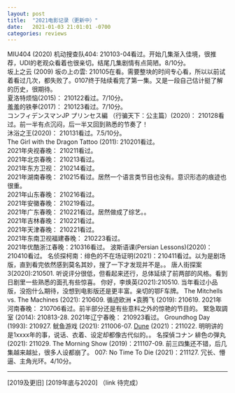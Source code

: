 ```yaml
---
layout: post
title:  "2021电影记录（更新中）"
date:   2021-01-03 21:01:01 -0700
categories: reviews
---
```

MIU404 (2020) 机动搜查队404: 210103-04看过。开始几集渐入佳境，很推荐，UDI的老观众看着也很亲切。结尾几集剧情有点简陋。8/10分。  
坂上之云 (2009) 坂の上の雲: 210105在看。需要整块的时间专心看，所以以前试着看过几次，都失败了。0107终于陆续看完了第一集。又是一段自己估计挺了解的历史，很期待。  
夏洛特烦恼(2015)： 210122看过。7/10分。  
羞羞的铁拳(2017)： 210123看过。7/10分。  
コンフィデンスマンJP プリンセス編  （行骗天下：公主篇）(2020)： 210128看过。前一半有点沉闷，后一半又回到熟悉的节奏了！  
沐浴之王(2020)： 210131看过。7.5/10分。  
The Girl with the Dragon Tattoo (2011): 210201看过。  
2021年央视春晚： 210211看过。  
2021年北京春晚： 210213看过。  
2021年东方卫视： 210214看过。  
2021年湖南春晚： 210215看过。居然一个语言类节目也没有。意识形态的痕迹也很重。  
2021年山东春晚： 210216看过。  
2021年安徽春晚： 210219看过。  
2021年广东春晚： 210221看过。居然做成了综艺。。  
2021年吉林春晚： 210221看过。  
2021年天津春晚： 210221看过。  
2021年东南卫视福建春晚： 210223看过。  
2021年优酷浙江春晚：210316看过。
波斯语课(Persian Lessons)(2020)：210410看过。
名侦探柯南：绯色的不在场证明(2021)：210411看过。以为是剧场版，直到看完依然感到莫名其妙，搜了一下才发现并不是。。
唐人街探案3(2020):210501. 听说评分很低，但看起来还行，总体延续了前两部的风格。看到日剧里一些熟悉的面孔有些惊喜。
你好，李焕英(2021):210510. 当年看过小品版，没抱什么期待，没想到电影版还是更丰富。亲切的鄂F车牌。
The Mitchells vs. The Machines (2021): 210609.
循迹欧洲 •袁腾飞 (2019): 210619.
2021年河南春晚： 210706看过。前半部分还是有些意料之外的惊艳的节目的。
緊急取調室 (2014): 210813-28.
2021年辽宁春晚： 210923看过。
Groundhog Day (1993): 210927.
鱿鱼游戏 (2021): 211006-07.
[Dune](https://www.lintj.com/reviews/2021/10/23/Dune2021.html) (2021)：211022. 明明讲的是1xxxx年的事，说话、衣着、设定却都像古代似的。。
名探偵コナン 緋色の弾丸 (2021): 211029.
The Morning Show (2019)：211107-09. 前三四集还不错，后几集越来越扯，很多人设都崩了。
007: No Time To Die (2021)：211127. 冗长、懵逼、主角光环。4/10分。

---

[2019及更旧] [2019年底与2020]
（link 待完成）
